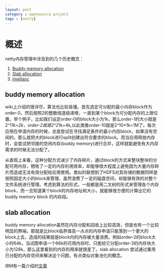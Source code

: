 ```yaml
---
layout: post
category : opensource project
tags : [netty]
---
```


# 概述

netty内存管理中涉及到的几个历史概念：

1. [Buddy memory allocation](https://en.wikipedia.org/wiki/Buddy_memory_allocation)
2. [Slab allocation](https://en.wikipedia.org/wiki/Slab_allocation)
3. [jmellaoc](https://people.freebsd.org/~jasone/jemalloc/bsdcan2006/jemalloc.pdf)

## buddy memory allocation

wiki上介绍的很详尽，算法也比较易懂。首先选定可分配的最小内存block作为order-0，然后按照2的整数倍逐级递增，一直到某个block为可分配内存的上限位置。举个例子，比如我们设定order-0的block大小为1k，那么order-1的大小就是2^1*1k=2k，order-2就是2^2*1k=4k,以此类推order-10就是2^10*1k=1M了。每次应用在申请内存的时候，总是尝试在寻找满足条件的最小内存block，如果没有空闲的，那么就把大的block进行split创建出符合要求的block。而当应用释放内存时，会尝试把邻接的空闲内存(buddy memory)进行合并，这样就能避免有大内存需求的时候无法分配了。

从直观上来看，这种分配方式减少了内存碎片，通过block的方式来整块整块的分配可用内存，牺牲了一定的内存利用效率，却能够很大程度上避免因为大量内存碎片而造成无法有效分配给应用使用。类似的联想到了HDFS对其存储的数据同样是按照固定大小的block来管理，虽然浪费了一定的磁盘空间，却能够有效的对整个文件系统进行管理。考虑到算法的形式，一般都是用二叉树的形式来管理各个内存block，而一旦知道某个block的内存地址和大小，就能够很方便的计算出它的 buddy memory block 的内存段。

## slab allocation

buddy memory allocation虽然在内存分配和回收上比较高效，但是也有一个比较明显的弊端，那就是比block临界值高一点点的内存申请只能落到一个更大的block上去，造成的结果就是block内的内存被大量浪费。例如order-2的block大小时64k，当试图申请一个66k的可用内存时，只能给它分配order-3的内存块大小为128k，那么这里看到的内存利用率就很差了。slab allocation 尝试通过重用已分配的内存空间来解决这个问题，有点类似对象池化的概念。

IBM有一篇介绍的[文章](https://www.ibm.com/developerworks/cn/linux/l-linux-slab-allocator/index.html) 